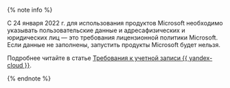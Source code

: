{% note info %}

С 24 января 2022 г. для использования продуктов Microsoft необходимо указывать пользовательские данные и адресафизических и юридических лиц — это требования лицензионной политики Microsoft. Если данные не заполнены, запустить продукты Microsoft будет нельзя.

Подробнее читайте в статье [Требования к учетной записи {{ yandex-cloud }}](../microsoft/check-user-data.md).

{% endnote %}
